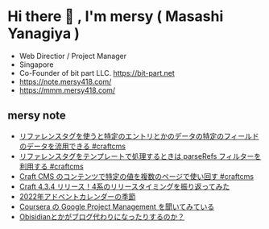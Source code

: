 # Hi there 👋 , I'm mersy ( Masashi Yanagiya )

- Web Directior / Project Manager
- Singapore
- Co-Founder of bit part LLC. https://bit-part.net
- https://note.mersy418.com/
- https://mmm.mersy418.com/

## mersy note
<!-- BLOG-POST-LIST:START -->
- [リファレンスタグを使うと特定のエントリとかのデータの特定のフィールドのデータを流用できる #craftcms](https://note.mersy418.com/article/reference-tags-fetch-field?utm_source=feed)
- [リファレンスタグをテンプレートで処理するときは  parseRefs フィルターを利用する #craftcms](https://note.mersy418.com/article/craftcms-parserefs-filter?utm_source=feed)
- [Craft CMS のコンテンツで特定の値を複数のページで使い回す #craftcms](https://note.mersy418.com/article/craftcms-rich-variables?utm_source=feed)
- [Craft 4.3.4 リリース！4系のリリースタイミングを振り返ってみた](https://note.mersy418.com/article/craft-4-3-4?utm_source=feed)
- [2022年アドベントカレンダーの季節](https://note.mersy418.com/article/advent-calendar-2022?utm_source=feed)
- [Coursera の Google Project Management を聞いてみている](https://note.mersy418.com/article/coursera-google-project-management?utm_source=feed)
- [Obisidianとかがブログ代わりになったりするのか？](https://note.mersy418.com/article/blog-note-obisidian-etc?utm_source=feed)
<!-- BLOG-POST-LIST:END -->

